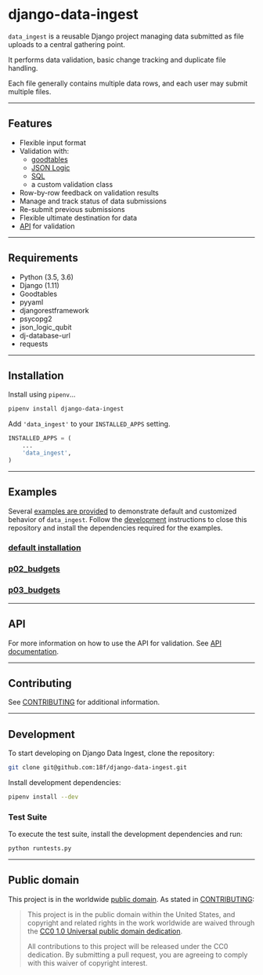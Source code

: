 # django-data-ingest

`data_ingest` is a reusable Django project managing data submitted as file uploads to a central gathering point. 

It performs data validation, basic change tracking and duplicate file handling.

Each file generally contains multiple data rows, and
each user may submit multiple files.

---

## Features

- Flexible input format
- Validation with:
  - [goodtables](https://github.com/frictionlessdata/goodtables-py)
  - [JSON Logic](https://github.com/QubitProducts/json-logic-py)
  - [SQL](https://sqlite.org/lang_keywords.html)
  - a custom validation class
- Row-by-row feedback on validation results
- Manage and track status of data submissions
- Re-submit previous submissions
- Flexible ultimate destination for data
- [API](docs/api.md) for validation

---

## Requirements

* Python (3.5, 3.6)
* Django (1.11)
* Goodtables
* pyyaml
* djangorestframework
* psycopg2
* json_logic_qubit
* dj-database-url
* requests

---

## Installation

Install using `pipenv`...

```zsh
pipenv install django-data-ingest
```

Add `'data_ingest'` to your `INSTALLED_APPS` setting.

```python
INSTALLED_APPS = (
    ...
    'data_ingest',
)
```
---

## Examples

Several [examples are provided](./examples/) to demonstrate default and customized behavior of  `data_ingest`.
Follow the [development](#development) instructions to close this repository and install the dependencies required for the examples.

### [default installation](examples/defaults/README.md)

### [p02_budgets](examples/p02_budgets/README.md)

### [p03_budgets](examples/p03_budgets/README.md)

---

## API

For more information on how to use the API for validation.  See [API documentation](docs/api.md).

---

## Contributing

See [CONTRIBUTING](CONTRIBUTING.md) for additional information.

---

## Development

To start developing on Django Data Ingest, clone the repository:

```zsh
git clone git@github.com:18f/django-data-ingest.git
```

Install development dependencies:

```zsh
pipenv install --dev
```

### Test Suite

To execute the test suite, install the development dependencies and run:
```zsh
python runtests.py
```

---

## Public domain

This project is in the worldwide [public domain](LICENSE.md). As stated in [CONTRIBUTING](CONTRIBUTING.md):

> This project is in the public domain within the United States, and copyright and related rights in the work worldwide are waived through the [CC0 1.0 Universal public domain dedication](https://creativecommons.org/publicdomain/zero/1.0/).
>
> All contributions to this project will be released under the CC0 dedication. By submitting a pull request, you are agreeing to comply with this waiver of copyright interest.
